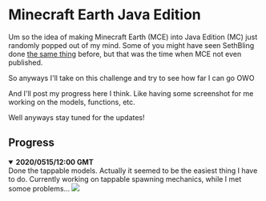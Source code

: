 # Minecraft Earth Java Edition

Um so the idea of making Minecraft Earth (MCE) into Java Edition (MC) just randomly popped out of my mind.
Some of you might have seen SethBling done [the same thing][seth] before, but that was the time when MCE not even published.

So anyways I'll take on this challenge and try to see how far I can go OWO

And I'll post my progress here I think. Like having some screenshot for me working on the models, functions, etc.

Well anyways stay tuned for the updates!

[seth]: https://www.youtube.com/watch?v=Frj_pYV3wX8 "SethBling's Work on Minecraft Earth in Minecraft"

## Progress

<details open>
  <summary><strong>2020/0515/12:00 GMT</strong></summary>
  Done the tappable models. Actually it seemed to be the easiest thing I have to do. Currently working on tappable spawning mechanics, while I met somoe problems...
  <img src="https://i.imgur.com/LSvXIuW.jpg?1">
</details>


